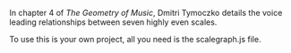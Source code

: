 In chapter 4 of *The Geometry of Music*, Dmitri Tymoczko details the voice leading relationships between seven highly even scales.

To use this is your own project, all you need is the scalegraph.js file.  